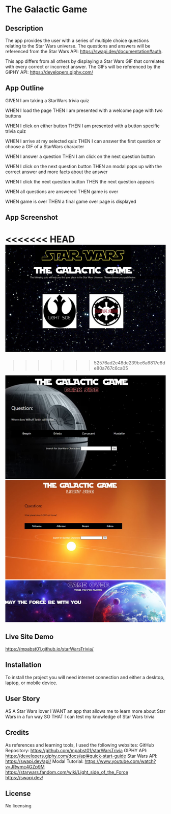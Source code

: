 # The Galactic Game

## Description

The app provides the user with a series of multiple choice questions relating to the Star Wars universe. The questions and answers will be referenced from the Star Wars API: https://swapi.dev/documentation#auth. 

This app differs from all others by displaying a Star Wars GIF that correlates with every correct or incorrect answer. The GIFs will be referenced by the GIPHY API: https://developers.giphy.com/

## App Outline
GIVEN I am taking a StarWars trivia quiz

WHEN I load the page
THEN I am presented with a welcome page with two buttons

WHEN I click on either button 
THEN I am presented with a button specific trivia quiz

WHEN I arrive at my selected quiz
THEN I can answer the first question or choose a GIF of a StarWars character

WHEN I answer a question
THEN I am click on the next question button

WHEN I click on the next question button
THEN an modal pops up with the correct answer and more facts about the answer

WHEN I click the next question button
THEN the next question appears

WHEN all questions are answered 
THEN game is over

WHEN game is over
THEN a final game over page is displayed


## App Screenshot
<<<<<<< HEAD
<img src="starwars-screenshot.jpg" alt="Home Page Quiz Screenshot">
=======

>>>>>>> 52576ad2e48de239be6a6817e8de80a767c6ca05
<img src="dark-quiz-screenshot.jpg" alt="Darkside Quiz Screenshot">
<img src="light-quiz-screenshot.jpg" alt="Lightside Quiz Screenshot">
<img src="gameover-Screenshot.png" alt="Game Over Screenshot">

<!-- <img src="05-third-party-apis-homework-demo.gif" alt="Daily Scheduler Gif"> -->


## Live Site Demo
https://mpabst01.github.io/starWarsTrivia/ 

## Installation
To install the project you will need internet connection and either a desktop, laptop, or mobile device.

## User Story
AS A Star Wars lover
I WANT an app that allows me to learn more about Star Wars in a fun way
SO THAT I can test my knowledge of Star Wars trivia 

## Credits

As references and learning tools, I used the following websites:
GitHub Repository: https://github.com/mpabst01/starWarsTrivia
GIPHY API: https://developers.giphy.com/docs/api#quick-start-guide
Star Wars API: https://swapi.dev/api/ 
Modal Tutorial: https://www.youtube.com/watch?v=JRwmc4GZp9M
https://starwars.fandom.com/wiki/Light_side_of_the_Force
https://swapi.dev/

## License
No licensing